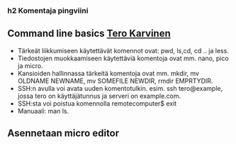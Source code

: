 ### h2 Komentaja pingviini


## Command line basics [Tero Karvinen](https://terokarvinen.com/2020/command-line-basics-revisited/?fromSearch=command%20line%20basics%20revisited)

- Tärkeät liikkumiseen käytettävät komennot ovat: pwd, ls,cd, cd .. ja less.
- Tiedostojen muokkaamiseen käytettäviä komentoja ovat mm. nano, pico ja micro.
- Kansioiden hallinnassa tärkeitä komentoja ovat mm. mkdir, mv OLDNAME NEWNAME, mv SOMEFILE NEWDIR, rmdir EMPRTYDIR.
- SSH:n avulla voi avata uuden komentotulkin. esim. ssh tero@example, jossa tero on käyttäjätunnus ja serveri on example.com. 
- SSH:sta voi poistua komennolla remotecomputer$ exit
- Manuaali: man ls.


## Asennetaan micro editor

